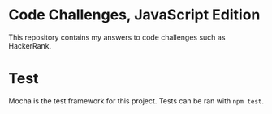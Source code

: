 # Code Challenges, JavaScript Edition
This repository contains my answers to code challenges such as HackerRank.

# Test
Mocha is the test framework for this project. Tests can be ran with `npm test`.
